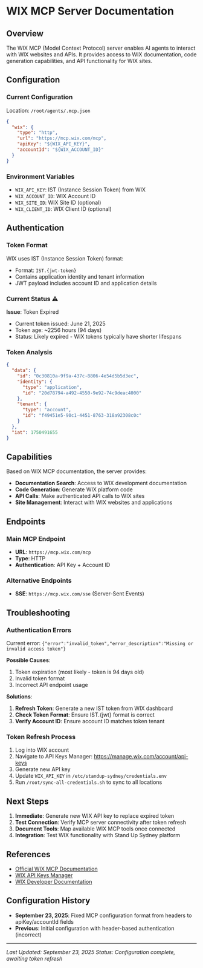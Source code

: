 # WIX MCP Server Documentation

## Overview
The WIX MCP (Model Context Protocol) server enables AI agents to interact with WIX websites and APIs. It provides access to WIX documentation, code generation capabilities, and API functionality for WIX sites.

## Configuration

### Current Configuration
Location: `/root/agents/.mcp.json`

```json
{
  "wix": {
    "type": "http",
    "url": "https://mcp.wix.com/mcp",
    "apiKey": "${WIX_API_KEY}",
    "accountId": "${WIX_ACCOUNT_ID}"
  }
}
```

### Environment Variables
- `WIX_API_KEY`: IST (Instance Session Token) from WIX
- `WIX_ACCOUNT_ID`: WIX Account ID
- `WIX_SITE_ID`: WIX Site ID (optional)
- `WIX_CLIENT_ID`: WIX Client ID (optional)

## Authentication

### Token Format
WIX uses IST (Instance Session Token) format:
- Format: `IST.{jwt-token}`
- Contains application identity and tenant information
- JWT payload includes account ID and application details

### Current Status ⚠️
**Issue**: Token Expired
- Current token issued: June 21, 2025
- Token age: ~2256 hours (94 days)
- Status: Likely expired - WIX tokens typically have shorter lifespans

### Token Analysis
```json
{
  "data": {
    "id": "0c30810a-9f9a-437c-8806-4e54d5b5d3ec",
    "identity": {
      "type": "application",
      "id": "20d78794-a492-4550-9e92-74c9deac4000"
    },
    "tenant": {
      "type": "account",
      "id": "f49451e5-90c1-4451-8763-318a92308c0c"
    }
  },
  "iat": 1750491655
}
```

## Capabilities

Based on WIX MCP documentation, the server provides:
- **Documentation Search**: Access to WIX development documentation
- **Code Generation**: Generate WIX platform code
- **API Calls**: Make authenticated API calls to WIX sites
- **Site Management**: Interact with WIX websites and applications

## Endpoints

### Main MCP Endpoint
- **URL**: `https://mcp.wix.com/mcp`
- **Type**: HTTP
- **Authentication**: API Key + Account ID

### Alternative Endpoints
- **SSE**: `https://mcp.wix.com/sse` (Server-Sent Events)

## Troubleshooting

### Authentication Errors
Current error: `{"error":"invalid_token","error_description":"Missing or invalid access token"}`

**Possible Causes**:
1. Token expiration (most likely - token is 94 days old)
2. Invalid token format
3. Incorrect API endpoint usage

**Solutions**:
1. **Refresh Token**: Generate a new IST token from WIX dashboard
2. **Check Token Format**: Ensure IST.{jwt} format is correct
3. **Verify Account ID**: Ensure account ID matches token tenant

### Token Refresh Process
1. Log into WIX account
2. Navigate to API Keys Manager: https://manage.wix.com/account/api-keys
3. Generate new API key
4. Update `WIX_API_KEY` in `/etc/standup-sydney/credentials.env`
5. Run `/root/sync-all-credentials.sh` to sync to all locations

## Next Steps

1. **Immediate**: Generate new WIX API key to replace expired token
2. **Test Connection**: Verify MCP server connectivity after token refresh
3. **Document Tools**: Map available WIX MCP tools once connected
4. **Integration**: Test WIX functionality with Stand Up Sydney platform

## References

- [Official WIX MCP Documentation](https://dev.wix.com/docs/sdk/articles/use-the-wix-mcp/about-the-wix-mcp)
- [WIX API Keys Manager](https://manage.wix.com/account/api-keys)
- [WIX Developer Documentation](https://dev.wix.com/docs/rest)

## Configuration History

- **September 23, 2025**: Fixed MCP configuration format from headers to apiKey/accountId fields
- **Previous**: Initial configuration with header-based authentication (incorrect)

---
*Last Updated: September 23, 2025*
*Status: Configuration complete, awaiting token refresh*